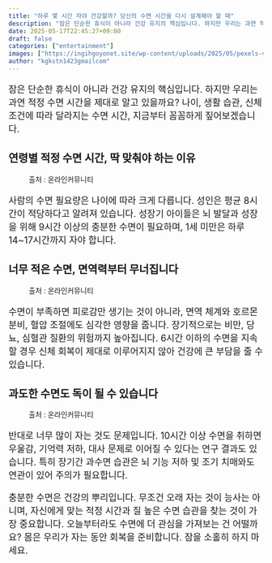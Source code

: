 ```yaml
---
title: "하루 몇 시간 자야 건강할까? 당신의 수면 시간을 다시 설계해야 할 때"
description: "잠은 단순한 휴식이 아니라 건강 유지의 핵심입니다. 하지만 우리는 과연 적정 수면 시간을 제대로 알고 있을까요? 나이, 생활 습관, 신체 조건에 따라 달라지는 수면 시간, 지금부터 꼼꼼하게 짚어보겠습니다."
date: 2025-05-17T22:45:27+09:00
draft: false
categories: ["entertainment"]
images: ["https://ingihgoyonet.site/wp-content/uploads/2025/05/pexels-vanyaoboleninov-935777-1024x683.jpg", "https://ingihgoyonet.site/wp-content/uploads/2025/05/pexels-samraetom-1359554-768x1024.jpg", "https://ingihgoyonet.site/wp-content/uploads/2025/05/pexels-olly-3791136-1024x683.jpg"]
author: "kgkstn1423gmailcom"
---
```


<p style="font-size:18px">잠은 단순한 휴식이 아니라 건강 유지의 핵심입니다. 하지만 우리는 과연 적정 수면 시간을 제대로 알고 있을까요? 나이, 생활 습관, 신체 조건에 따라 달라지는 수면 시간, 지금부터 꼼꼼하게 짚어보겠습니다.</p> <h2 >연령별 적정 수면 시간, 딱 맞춰야 하는 이유</h2> <figure ><img src="https://ingihgoyonet.site/wp-content/uploads/2025/05/pexels-vanyaoboleninov-935777-1024x683.jpg" alt="" style="aspect-ratio:16/9;object-fit:cover"/><figcaption >출처 : 온라인커뮤니티</figcaption></figure> <p style="font-size:18px">사람의 수면 필요량은 나이에 따라 크게 다릅니다. 성인은 평균 8시간이 적당하다고 알려져 있습니다. 성장기 아이들은 뇌 발달과 성장을 위해 9시간 이상의 충분한 수면이 필요하며, 1세 미만은 하루 14~17시간까지 자야 합니다.</p> <h2 >너무 적은 수면, 면역력부터 무너집니다</h2> <figure ><img src="https://ingihgoyonet.site/wp-content/uploads/2025/05/pexels-samraetom-1359554-768x1024.jpg" alt="" style="aspect-ratio:16/9;object-fit:cover"/><figcaption >출처 : 온라인커뮤니티</figcaption></figure> <p style="font-size:18px">수면이 부족하면 피로감만 생기는 것이 아니라, 면역 체계와 호르몬 분비, 혈압 조절에도 심각한 영향을 줍니다. 장기적으로는 비만, 당뇨, 심혈관 질환의 위험까지 높아집니다. 6시간 이하의 수면을 지속할 경우 신체 회복이 제대로 이루어지지 않아 건강에 큰 부담을 줄 수 있습니다.</p> <h2 >과도한 수면도 독이 될 수 있습니다</h2> <figure ><img src="https://ingihgoyonet.site/wp-content/uploads/2025/05/pexels-olly-3791136-1024x683.jpg" alt="" style="aspect-ratio:16/9;object-fit:cover"/><figcaption >출처 : 온라인커뮤니티</figcaption></figure> <p style="font-size:18px">반대로 너무 많이 자는 것도 문제입니다. 10시간 이상 수면을 취하면 우울감, 기억력 저하, 대사 문제로 이어질 수 있다는 연구 결과도 있습니다. 특히 장기간 과수면 습관은 뇌 기능 저하 및 조기 치매와도 연관이 있어 주의가 필요합니다.</p> <p style="font-size:18px">충분한 수면은 건강의 뿌리입니다. 무조건 오래 자는 것이 능사는 아니며, 자신에게 맞는 적정 시간과 질 높은 수면 습관을 찾는 것이 가장 중요합니다. 오늘부터라도 수면에 더 관심을 가져보는 건 어떨까요? 몸은 우리가 자는 동안 회복을 준비합니다. 잠을 소홀히 하지 마세요.</p>